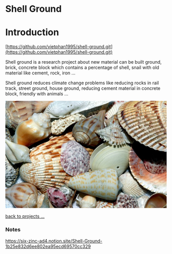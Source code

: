 # Shell Ground

# Introduction

[https://github.com/vietphan1995/shell-ground.git](https://github.com/vietphan1995/shell-ground.git)

Shell ground is a research project about new material can be built ground, brick, concrete block which contains a percentage of shell, snail with old material like cement, rock, iron …

Shell ground reduces climate change problems like reducing rocks in rail track, street ground, house ground, reducing cement material in concrete block, friendly with animals …

![image.png](image.png)

[back to projects …](https://github.com/vietphan1995/projects)

### Notes
https://six-zinc-ad4.notion.site/Shell-Ground-1b25e832d6ee802ea95ecd69570cc329